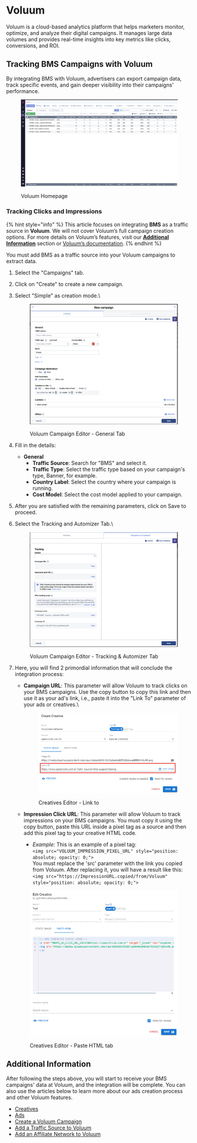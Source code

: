 # Voluum

Voluum is a cloud-based analytics platform that helps marketers monitor, optimize, and analyze their digital campaigns. It manages large data volumes and provides real-time insights into key metrics like clicks, conversions, and ROI.

## Tracking BMS Campaigns with Voluum

By integrating BMS with Voluum, advertisers can export campaign data, track specific events, and gain deeper visibility into their campaigns' performance.

<figure><img src="../.gitbook/assets/image (504) (2).png" alt=""><figcaption><p>Voluum Homepage</p></figcaption></figure>

### Tracking Clicks and Impressions

{% hint style="info" %}
This article focuses on integrating **BMS** as a traffic source in **Voluum**. We will not cover Voluum’s full campaign creation options. For more details on Voluum’s features, visit our [**Additional Information**](voluum.md#additional-information) section or [Voluum’s documentation](https://doc.voluum.com/).
{% endhint %}

You must add BMS as a traffic source into your Voluum campaigns to extract data.

1. Select the "Campaigns" tab.
2. Click on "Create" to create a new campaign.
3.  Select "Simple" as creation mode.\\

    <figure><img src="../.gitbook/assets/image (505).png" alt=""><figcaption><p>Voluum Campaign Editor - General Tab</p></figcaption></figure>
4. Fill in the details:
   * **General**
     * **Traffic Source**: Search for "BMS" and select it.
     * **Traffic Type**: Select the traffic type based on your campaign's type, Banner, for example.
     * **Country Label**: Select the country where your campaign is running.
     * **Cost Model**: Select the cost model applied to your campaign.
5. After you are satisfied with the remaining parameters, click on Save to proceed.
6.  Select the Tracking and Automizer Tab.\\

    <figure><img src="../.gitbook/assets/image (4) (14).png" alt=""><figcaption><p>Voluum Campaign Editor - Tracking &#x26; Automizer Tab</p></figcaption></figure>
7.  Here, you will find 2 primordial information that will conclude the integration process:

    *   **Campaign URL**: This parameter will allow Voluum to track clicks on your BMS campaigns. Use the copy button to copy this link and then use it as your ad's link, i.e., paste it into the "Link To" parameter of your ads or creatives.\\

        <figure><img src="../.gitbook/assets/image (508) (1).png" alt=""><figcaption><p>Creatives Editor - Link to</p></figcaption></figure>
    * **Impression Click URL**: This parameter will allow Voluum to track impressions on your BMS campaigns. You must copy it using the copy button, paste this URL inside a pixel tag as a source and then add this pixel tag to your creative HTML code.
      * _Example:_ This is an example of a pixel tag:\
        `<img src="VOLUUM_IMPRESSION_PIXEL_URL" style="position: absolute; opacity: 0;">`\
        You must replace the 'src' parameter with the link you copied from Voluum. After replacing it, you will have a result like this:\
        `<img src="https://ImpressionURL.copied/from/Voluum" style="position: absolute; opacity: 0;">`

    <figure><img src="../.gitbook/assets/image (507) (1).png" alt=""><figcaption><p>Creatives Editor - Paste HTML tab</p></figcaption></figure>

## Additional Information

After following the steps above, you will start to receive your BMS campaigns' data at Voluum, and the integration will be complete. You can also use the articles below to learn more about our ads creation process and other Voluum features.

* [Creatives](../product-documentation/ad-server/creatives.md)
* [Ads](../product-documentation/ad-server/ads/)
* [Create a Voluum Campaign](https://doc.voluum.com/article/create-a-voluum-campaign)
* [Add a Traffic Source to Voluum](https://doc.voluum.com/article/add-a-traffic-source-to-voluum)
* [Add an Affiliate Network to Voluum](https://doc.voluum.com/article/add-an-affiliate-network-to-voluum)
